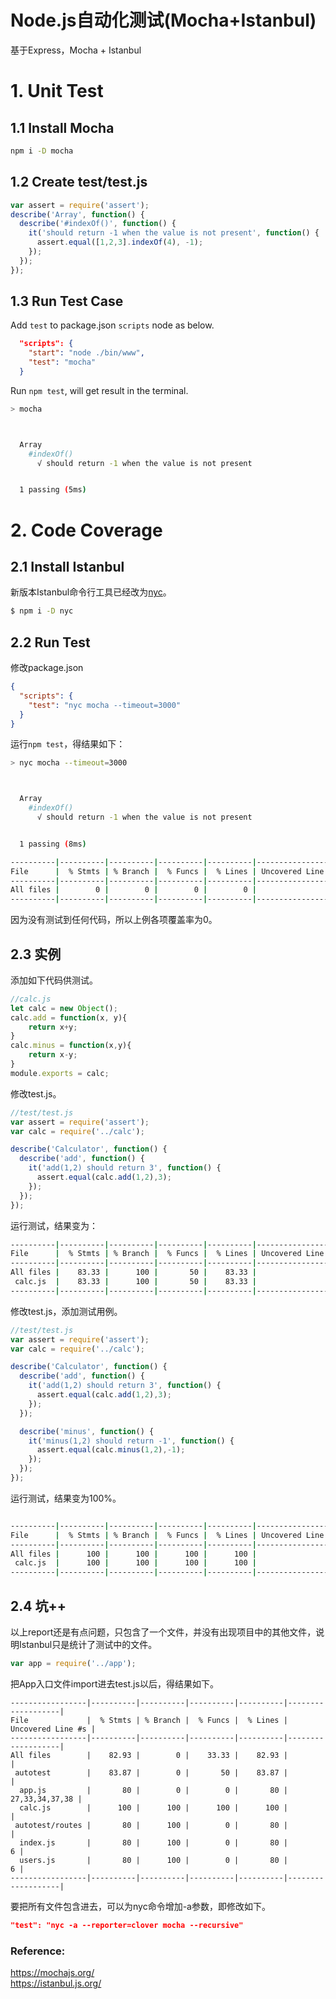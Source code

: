 Node.js自动化测试(Mocha+Istanbul)
====
基于Express，Mocha + Istanbul
# 1. Unit Test

## 1.1 Install Mocha
```bash
npm i -D mocha
```

## 1.2 Create test/test.js
```javascript
var assert = require('assert');
describe('Array', function() {
  describe('#indexOf()', function() {
    it('should return -1 when the value is not present', function() {
      assert.equal([1,2,3].indexOf(4), -1);
    });
  });
});
```

## 1.3 Run Test Case
Add `test` to package.json `scripts` node as below.
```json
  "scripts": {
    "start": "node ./bin/www",
    "test": "mocha"
  }
  ```
Run `npm test`, will get result in the terminal.
```bash
> mocha



  Array
    #indexOf()
      √ should return -1 when the value is not present


  1 passing (5ms)

```
# 2. Code Coverage
## 2.1 Install Istanbul
新版本Istanbul命令行工具已经改为[nyc](https://github.com/istanbuljs/nyc)。
```bash
$ npm i -D nyc
```

## 2.2 Run Test
修改package.json
```json
{
  "scripts": {
    "test": "nyc mocha --timeout=3000"
  }
}
```
运行`npm test`，得结果如下：
```bash
> nyc mocha --timeout=3000



  Array
    #indexOf()
      √ should return -1 when the value is not present


  1 passing (8ms)

----------|----------|----------|----------|----------|-------------------|
File      |  % Stmts | % Branch |  % Funcs |  % Lines | Uncovered Line #s |
----------|----------|----------|----------|----------|-------------------|
All files |        0 |        0 |        0 |        0 |                   |
----------|----------|----------|----------|----------|-------------------|

```
因为没有测试到任何代码，所以上例各项覆盖率为0。

## 2.3 实例
添加如下代码供测试。
```javascript
//calc.js
let calc = new Object();
calc.add = function(x, y){
    return x+y;
}
calc.minus = function(x,y){
    return x-y;
}
module.exports = calc;
```
修改test.js。
```js
//test/test.js
var assert = require('assert');
var calc = require('../calc');

describe('Calculator', function() {
  describe('add', function() {
    it('add(1,2) should return 3', function() {
      assert.equal(calc.add(1,2),3);
    });
  });
});
```
运行测试，结果变为：
```bash
----------|----------|----------|----------|----------|-------------------|
File      |  % Stmts | % Branch |  % Funcs |  % Lines | Uncovered Line #s |
----------|----------|----------|----------|----------|-------------------|
All files |    83.33 |      100 |       50 |    83.33 |                   |
 calc.js  |    83.33 |      100 |       50 |    83.33 |                 6 |
----------|----------|----------|----------|----------|-------------------|
```
修改test.js，添加测试用例。
```js
//test/test.js
var assert = require('assert');
var calc = require('../calc');

describe('Calculator', function() {
  describe('add', function() {
    it('add(1,2) should return 3', function() {
      assert.equal(calc.add(1,2),3);
    });
  });

  describe('minus', function() {
    it('minus(1,2) should return -1', function() {
      assert.equal(calc.minus(1,2),-1);
    });
  });
});
```
运行测试，结果变为100%。
```bash

----------|----------|----------|----------|----------|-------------------|
File      |  % Stmts | % Branch |  % Funcs |  % Lines | Uncovered Line #s |
----------|----------|----------|----------|----------|-------------------|
All files |      100 |      100 |      100 |      100 |                   |
 calc.js  |      100 |      100 |      100 |      100 |                   |
----------|----------|----------|----------|----------|-------------------|

```
## 2.4 坑++
以上report还是有点问题，只包含了一个文件，并没有出现项目中的其他文件，说明Istanbul只是统计了测试中的文件。
```js
var app = require('../app');
```
把App入口文件import进去test.js以后，得结果如下。
```
-----------------|----------|----------|----------|----------|-------------------|
File             |  % Stmts | % Branch |  % Funcs |  % Lines | Uncovered Line #s |
-----------------|----------|----------|----------|----------|-------------------|
All files        |    82.93 |        0 |    33.33 |    82.93 |                   |
 autotest        |    83.87 |        0 |       50 |    83.87 |                   |
  app.js         |       80 |        0 |        0 |       80 |    27,33,34,37,38 |
  calc.js        |      100 |      100 |      100 |      100 |                   |
 autotest/routes |       80 |      100 |        0 |       80 |                   |
  index.js       |       80 |      100 |        0 |       80 |                 6 |
  users.js       |       80 |      100 |        0 |       80 |                 6 |
-----------------|----------|----------|----------|----------|-------------------|

```
要把所有文件包含进去，可以为nyc命令增加-a参数，即修改如下。   
```json
"test": "nyc -a --reporter=clover mocha --recursive"
```

### Reference:    
https://mochajs.org/    
https://istanbul.js.org/    
